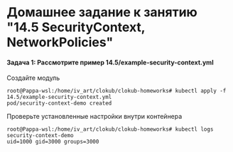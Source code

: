 # Домашнее задание к занятию "14.5 SecurityContext, NetworkPolicies"  
#### Задача 1: Рассмотрите пример 14.5/example-security-context.yml  
Создайте модуль  
```
root@Pappa-wsl:/home/iv_art/clokub/clokub-homeworks# kubectl apply -f 14.5/example-security-context.yml
pod/security-context-demo created
```
Проверьте установленные настройки внутри контейнера  
```
root@Pappa-wsl:/home/iv_art/clokub/clokub-homeworks# kubectl logs security-context-demo
uid=1000 gid=3000 groups=3000
```
